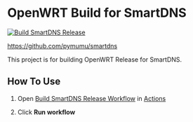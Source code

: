# OpenWRT Build for SmartDNS

[![Build SmartDNS Release](https://github.com/zonyitoo/smartdns-openwrt-builder/actions/workflows/build.yml/badge.svg)](https://github.com/zonyitoo/smartdns-openwrt-builder/actions/workflows/build.yml)

https://github.com/pymumu/smartdns

This project is for building OpenWRT Release for SmartDNS.

## How To Use

1. Open [Build SmartDNS Release Workflow](https://github.com/zonyitoo/smartdns-openwrt-builder/actions/workflows/build.yml) in [Actions](https://github.com/zonyitoo/smartdns-openwrt-builder/actions)

2. Click **Run workflow**
